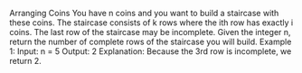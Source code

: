 Arranging Coins
You have n coins and you want to build a staircase with these coins. The staircase consists of k rows where the ith row has exactly i coins. The last row of the staircase may be incomplete.
Given the integer n, return the number of complete rows of the staircase you will build.
Example 1:
Input: n = 5
Output: 2
Explanation: Because the 3rd row is incomplete, we return 2.

